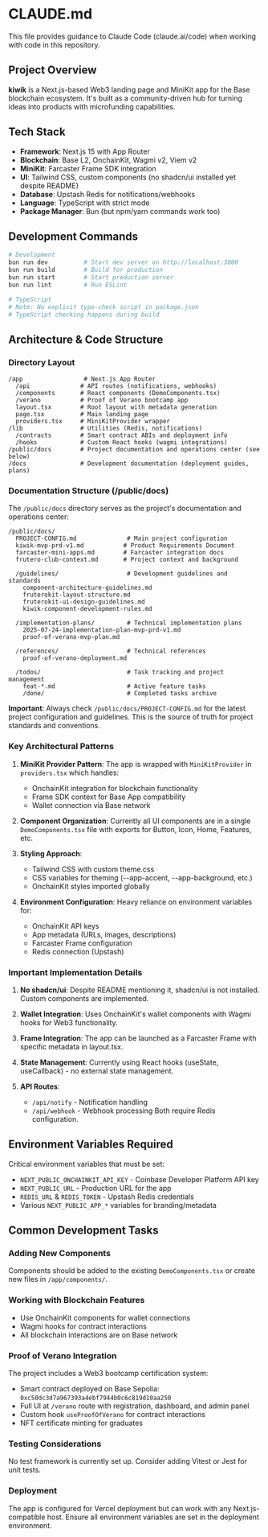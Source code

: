 # CLAUDE.md

This file provides guidance to Claude Code (claude.ai/code) when working with code in this repository.

## Project Overview

**kiwik** is a Next.js-based Web3 landing page and MiniKit app for the Base blockchain ecosystem. It's built as a community-driven hub for turning ideas into products with microfunding capabilities.

## Tech Stack

- **Framework**: Next.js 15 with App Router
- **Blockchain**: Base L2, OnchainKit, Wagmi v2, Viem v2
- **MiniKit**: Farcaster Frame SDK integration
- **UI**: Tailwind CSS, custom components (no shadcn/ui installed yet despite README)
- **Database**: Upstash Redis for notifications/webhooks
- **Language**: TypeScript with strict mode
- **Package Manager**: Bun (but npm/yarn commands work too)

## Development Commands

```bash
# Development
bun run dev          # Start dev server on http://localhost:3000
bun run build        # Build for production
bun run start        # Start production server
bun run lint         # Run ESLint

# TypeScript
# Note: No explicit type-check script in package.json
# TypeScript checking happens during build
```

## Architecture & Code Structure

### Directory Layout
```
/app                 # Next.js App Router
  /api              # API routes (notifications, webhooks)
  /components       # React components (DemoComponents.tsx)
  /verano           # Proof of Verano bootcamp app
  layout.tsx        # Root layout with metadata generation
  page.tsx          # Main landing page
  providers.tsx     # MiniKitProvider wrapper
/lib                # Utilities (Redis, notifications)
  /contracts        # Smart contract ABIs and deployment info
  /hooks            # Custom React hooks (wagmi integrations)
/public/docs        # Project documentation and operations center (see below)
/docs               # Development documentation (deployment guides, plans)
```

### Documentation Structure (/public/docs)

The `/public/docs` directory serves as the project's documentation and operations center:

```
/public/docs/
  PROJECT-CONFIG.md              # Main project configuration
  kiwik-mvp-prd-v1.md           # Product Requirements Document
  farcaster-mini-apps.md        # Farcaster integration docs
  frutero-club-context.md       # Project context and background
  
  /guidelines/                   # Development guidelines and standards
    component-architecture-guidelines.md
    fruterokit-layout-structure.md
    fruterokit-ui-design-guidelines.md
    kiwik-component-development-rules.md
    
  /implementation-plans/         # Technical implementation plans
    2025-07-24-implementation-plan-mvp-prd-v1.md
    proof-of-verano-mvp-plan.md
    
  /references/                   # Technical references
    proof-of-verano-deployment.md
    
  /todos/                        # Task tracking and project management
    feat-*.md                    # Active feature tasks
    /done/                       # Completed tasks archive
```

**Important**: Always check `/public/docs/PROJECT-CONFIG.md` for the latest project configuration and guidelines. This is the source of truth for project standards and conventions.

### Key Architectural Patterns

1. **MiniKit Provider Pattern**: The app is wrapped with `MiniKitProvider` in `providers.tsx` which handles:
   - OnchainKit integration for blockchain functionality
   - Frame SDK context for Base App compatibility
   - Wallet connection via Base network

2. **Component Organization**: Currently all UI components are in a single `DemoComponents.tsx` file with exports for Button, Icon, Home, Features, etc.

3. **Styling Approach**: 
   - Tailwind CSS with custom theme.css
   - CSS variables for theming (--app-accent, --app-background, etc.)
   - OnchainKit styles imported globally

4. **Environment Configuration**: Heavy reliance on environment variables for:
   - OnchainKit API keys
   - App metadata (URLs, images, descriptions)
   - Farcaster Frame configuration
   - Redis connection (Upstash)

### Important Implementation Details

1. **No shadcn/ui**: Despite README mentioning it, shadcn/ui is not installed. Custom components are implemented.

2. **Wallet Integration**: Uses OnchainKit's wallet components with Wagmi hooks for Web3 functionality.

3. **Frame Integration**: The app can be launched as a Farcaster Frame with specific metadata in layout.tsx.

4. **State Management**: Currently using React hooks (useState, useCallback) - no external state management.

5. **API Routes**: 
   - `/api/notify` - Notification handling
   - `/api/webhook` - Webhook processing
   Both require Redis configuration.

## Environment Variables Required

Critical environment variables that must be set:
- `NEXT_PUBLIC_ONCHAINKIT_API_KEY` - Coinbase Developer Platform API key
- `NEXT_PUBLIC_URL` - Production URL for the app
- `REDIS_URL` & `REDIS_TOKEN` - Upstash Redis credentials
- Various `NEXT_PUBLIC_APP_*` variables for branding/metadata

## Common Development Tasks

### Adding New Components
Components should be added to the existing `DemoComponents.tsx` or create new files in `/app/components/`.

### Working with Blockchain Features
- Use OnchainKit components for wallet connections
- Wagmi hooks for contract interactions
- All blockchain interactions are on Base network

### Proof of Verano Integration
The project includes a Web3 bootcamp certification system:
- Smart contract deployed on Base Sepolia: `0xc50dc3d7a967393a4ebf7944b0c6c819d10aa250`
- Full UI at `/verano` route with registration, dashboard, and admin panel
- Custom hook `useProofOfVerano` for contract interactions
- NFT certificate minting for graduates

### Testing Considerations
No test framework is currently set up. Consider adding Vitest or Jest for unit tests.

### Deployment
The app is configured for Vercel deployment but can work with any Next.js-compatible host. Ensure all environment variables are set in the deployment environment.